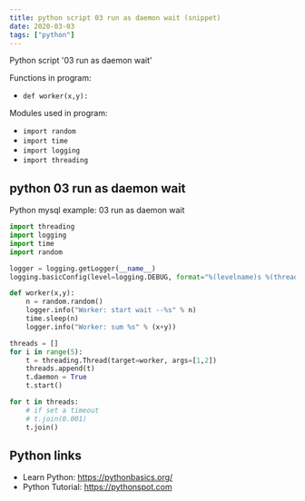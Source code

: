 ```yaml
---
title: python script 03 run as daemon wait (snippet)
date: 2020-03-03
tags: ["python"]
---
```

Python script '03 run as daemon wait'

Functions in program: 
* `def worker(x,y):`

Modules used in program: 
* `import random`
* `import time`
* `import logging`
* `import threading`

## python 03 run as daemon wait

Python mysql example: 03 run as daemon wait

```python
import threading
import logging
import time
import random

logger = logging.getLogger(__name__)
logging.basicConfig(level=logging.DEBUG, format="%(levelname)s %(threadName)-10s %(message)s")

def worker(x,y):
    n = random.random()
    logger.info("Worker: start wait --%s" % n)
    time.sleep(n)
    logger.info("Worker: sum %s" % (x+y))

threads = []
for i in range(5):
    t = threading.Thread(target=worker, args=[1,2])
    threads.append(t)
    t.daemon = True
    t.start()

for t in threads:
    # if set a timeout
    # t.join(0.001)
    t.join()


```

## Python links

- Learn Python: https://pythonbasics.org/
- Python Tutorial: https://pythonspot.com
